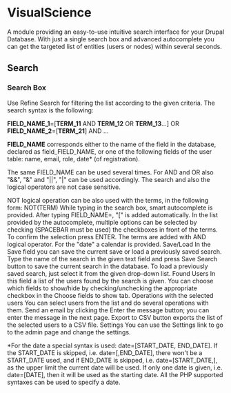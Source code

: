 # VisualScience

A module providing an easy-to-use intuitive search interface for your Drupal Database. With just a single search box and advanced autocomplete you can get the targeted list of entities (users or nodes) within several seconds.

## Search

### Search Box

Use Refine Search for filtering the list according to the given criteria. The search syntax is the following:

**FIELD_NAME_1**=[**TERM_11** AND **TERM_12** OR **TERM_13**...] OR **FIELD_NAME_2**=[**TERM_21**] AND ...

**FIELD_NAME** corresponds either to the name of the field in the database, declared as field_FIELD_NAME, or one of the following fields of the user table: name, email, role, date* (of registration).

The same FIELD_NAME can be used several times. For AND and OR also "&&", "&" and "||", "|" can be used accordingly. 
The search and also the logical operators are not case sensitive. 

 NOT logical operation can be also used with the terms, in the following form: NOT(TERM) While typing in the search box, smart autocomplete is provided. After typing FIELD_NAME=, "[" is added automatically. In the list provided by the autocomplete, multiple options can be selected by checking (SPACEBAR must be used) the checkboxes in front of the terms. To confirm the selection press ENTER. The terms are added with AND logical operator. For the "date" a calendar is provided.
Save/Load
In the Save field you can save the current save or load a previously saved search. Type the name of the search in the given text field and press Save Search button to save the current search in the database. To load a previously saved search, just select it from the given drop-down list.
Found Users
In this field a list of the users found by the search is given. You can choose which fields to show/hide by checking/unchecking the appropriate checkbox in the Choose fields to show tab.
Operations with the selected users
You can select users from the list and do several operations with them. Send an email by clicking the Enter the message button; you can enter the message in the next page. Export to CSV button exports the list of the selected users to a CSV file.
Settings
You can use the Settings link to go to the admin page and change the settings. 


*For the date a special syntax is used: date=[START_DATE, END_DATE]. If the START_DATE is skipped, i.e. date=[,END_DATE], there won't be a START_DATE used, and if END_DATE is skipped, i.e. date=[START_DATE,], as the upper limit the current date will be used. If only one date is given, i.e. date=[DATE], then it will be used as the starting date. All the PHP supported syntaxes can be used to specify a date.
